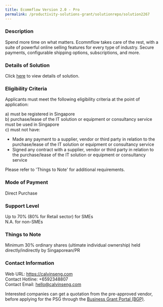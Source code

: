 ```yaml
---
title: Ecommflow Version 2.0 - Pro
permalink: /productivity-solutions-grant/solutionrepo/solution2267
---
```


### Description

Spend more time on what matters. Ecommflow takes care of the rest, with a suite of powerful online selling features for every type of industry. Secure payments, configurable shipping options, subscriptions, and more.

### Details of Solution

Click <a href='https://www.gobusiness.gov.sg/images/psg/CalvinSeng20200590_Desensitised_Annex_3_Part_3.pdf' target='_blank' rel='noopener'>here</a> to view details of solution.

### Eligibility Criteria

Applicants must meet the following eligibility criteria at the point of application:

a) must be registered in Singapore <br>
b) purchase/lease of the IT solution or equipment or consultancy service must be used in Singapore <br>
c) must not have:
- Made any payment to a supplier, vendor or third party in relation to the purchase/lease of the IT solution or equipment or consultancy service
- Signed any contract with a supplier, vendor or third party in relation to the purchase/lease of the IT solution or equipment or consultancy service

Please refer to 'Things to Note' for additional requirements.

### Mode of Payment
Direct Purchase

### Support Level
Up to 70% (80% for Retail sector)  for SMEs <br>
N.A. for non-SMEs

### Things to Note
 Minimum 30% ordinary shares (ultimate individual ownership) held directly/indirectly by Singaporean/PR

### Contact Information
Web URL: https://calvinseng.com <br>Contact Hotline: +6592348807 <br>Contact Email: hello@calvinseng.com <br>

Interested companies can get a quotation from the pre-approved vendor, before applying for the PSG through the <a target='_blank' rel='noopener' href='https://www.businessgrants.gov.sg/'>Business Grant Portal (BGP)</a>.
